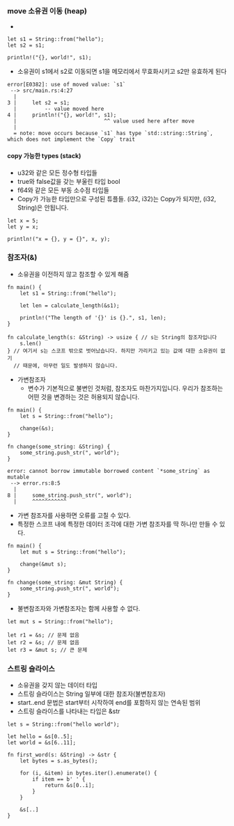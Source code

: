 ### move 소유권 이동 (heap)

-

```
let s1 = String::from("hello");
let s2 = s1;

println!("{}, world!", s1);
```

- 소유권이 s1에서 s2로 이동되면 s1을 메모리에서 무효화시키고 s2만 유효하게 된다

```
error[E0382]: use of moved value: `s1`
 --> src/main.rs:4:27
  |
3 |     let s2 = s1;
  |         -- value moved here
4 |     println!("{}, world!", s1);
  |                            ^^ value used here after move
  |
  = note: move occurs because `s1` has type `std::string::String`,
which does not implement the `Copy` trait

```

#### copy 가능한 types (stack)

- u32와 같은 모든 정수형 타입들
- true와 false값을 갖는 부울린 타입 bool
- f64와 같은 모든 부동 소수점 타입들
- Copy가 가능한 타입만으로 구성된 튜플들. (i32, i32)는 Copy가 되지만, (i32, String)은 안됩니다.

```
let x = 5;
let y = x;

println!("x = {}, y = {}", x, y);
```

### 참조자(&)

- 소유권을 이전하지 않고 참조할 수 있게 해줌

```
fn main() {
    let s1 = String::from("hello");

    let len = calculate_length(&s1);

    println!("The length of '{}' is {}.", s1, len);
}

fn calculate_length(s: &String) -> usize { // s는 String의 참조자입니다
    s.len()
} // 여기서 s는 스코프 밖으로 벗어났습니다. 하지만 가리키고 있는 값에 대한 소유권이 없기
  // 때문에, 아무런 일도 발생하지 않습니다.
```

- 가변참조자
  - 변수가 기본적으로 불변인 것처럼, 참조자도 마찬가지입니다. 우리가 참조하는 어떤 것을 변경하는 것은 허용되지 않습니다.

```
fn main() {
    let s = String::from("hello");

    change(&s);
}

fn change(some_string: &String) {
    some_string.push_str(", world");
}

error: cannot borrow immutable borrowed content `*some_string` as mutable
 --> error.rs:8:5
  |
8 |     some_string.push_str(", world");
  |     ^^^^^^^^^^^
```

- 가변 참조자를 사용하면 오류를 고칠 수 있다.
- 특정한 스코프 내에 특정한 데이터 조각에 대한 가변 참조자를 딱 하나만 만들 수 있다.

```
fn main() {
    let mut s = String::from("hello");

    change(&mut s);
}

fn change(some_string: &mut String) {
    some_string.push_str(", world");
}
```

- 불변참조자와 가변참조자는 함께 사용할 수 없다.

```
let mut s = String::from("hello");

let r1 = &s; // 문제 없음
let r2 = &s; // 문제 없음
let r3 = &mut s; // 큰 문제
```

### 스트링 슬라이스

- 소유권을 갖지 않는 데이터 타입
- 스트링 슬라이스는 String 일부에 대한 참조자(불변참조자)
- start..end 문법은 start부터 시작하여 end를 포함하지 않는 연속된 범위
- 스트링 슬라이스를 나타내는 타입은 &str

```
let s = String::from("hello world");

let hello = &s[0..5];
let world = &s[6..11];
```

```
fn first_word(s: &String) -> &str {
    let bytes = s.as_bytes();

    for (i, &item) in bytes.iter().enumerate() {
        if item == b' ' {
            return &s[0..i];
        }
    }

    &s[..]
}
```
